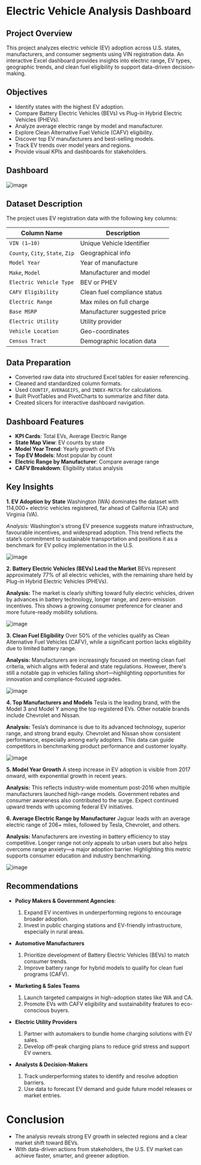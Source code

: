 #  Electric Vehicle Analysis Dashboard 

##  Project Overview
This project analyzes electric vehicle (EV) adoption across U.S. states, manufacturers, and consumer segments using VIN registration data. An interactive Excel dashboard provides insights into electric range, EV types, geographic trends, and clean fuel eligibility to support data-driven decision-making.

##  Objectives
- Identify states with the highest EV adoption.
- Compare Battery Electric Vehicles (BEVs) vs Plug-in Hybrid Electric Vehicles (PHEVs).
- Analyze average electric range by model and manufacturer.
- Explore Clean Alternative Fuel Vehicle (CAFV) eligibility.
- Discover top EV manufacturers and best-selling models.
- Track EV trends over model years and regions.
- Provide visual KPIs and dashboards for stakeholders.

## Dashboard
![image](https://github.com/user-attachments/assets/9a413c1c-40d1-4cc4-b351-d0e5a2a797c7)


##  Dataset Description
The project uses EV registration data with the following key columns:

| Column Name                          | Description |
|-------------------------------------|-------------|
| `VIN (1–10)`                        | Unique Vehicle Identifier |
| `County`, `City`, `State`, `Zip`   | Geographical info |
| `Model Year`                        | Year of manufacture |
| `Make`, `Model`                     | Manufacturer and model |
| `Electric Vehicle Type`            | BEV or PHEV |
| `CAFV Eligibility`                 | Clean fuel compliance status |
| `Electric Range`                   | Max miles on full charge |
| `Base MSRP`                        | Manufacturer suggested price |
| `Electric Utility`                 | Utility provider |
| `Vehicle Location`                 | Geo-coordinates |
| `Census Tract`                     | Demographic location data |

##  Data Preparation
- Converted raw data into structured Excel tables for easier referencing.
- Cleaned and standardized column formats.
- Used `COUNTIF`, `AVERAGEIFS`, and `INDEX-MATCH` for calculations.
- Built PivotTables and PivotCharts to summarize and filter data.
- Created slicers for interactive dashboard navigation.

##  Dashboard Features
- **KPI Cards**: Total EVs, Average Electric Range
- **State Map View**: EV counts by state
- **Model Year Trend**: Yearly growth of EVs
- **Top EV Models**: Most popular by count
- **Electric Range by Manufacturer**: Compare average range
- **CAFV Breakdown**: Eligibility status analysis

##  Key Insights
**1. EV Adoption by State**
Washington (WA) dominates the dataset with 114,000+ electric vehicles registered, far ahead of California (CA) and Virginia (VA).

   *Analysis:* Washington's strong EV presence suggests mature infrastructure, favourable incentives, and widespread adoption. This trend reflects the state’s commitment to sustainable transportation and positions it as a benchmark for EV policy implementation in the U.S.

   ![image](https://github.com/user-attachments/assets/6849a609-bf0d-4725-8b6c-cdbb783916c6)

**2. Battery Electric Vehicles (BEVs) Lead the Market**
BEVs represent approximately 77% of all electric vehicles, with the remaining share held by Plug-in Hybrid Electric Vehicles (PHEVs).

   **Analysis:** The market is clearly shifting toward fully electric vehicles, driven by advances in battery technology, longer range, and zero-emission incentives. This shows a growing consumer preference for cleaner and more future-ready mobility solutions.
  
  ![image](https://github.com/user-attachments/assets/60f0bf91-36da-4d16-8b13-b672cc88c84f)

**3. Clean Fuel Eligibility**
Over 50% of the vehicles qualify as Clean Alternative Fuel Vehicles (CAFV), while a significant portion lacks eligibility due to limited battery range.

   **Analysis:** Manufacturers are increasingly focused on meeting clean fuel criteria, which aligns with federal and state regulations. However, there's still a notable gap in vehicles falling short—highlighting opportunities for innovation and compliance-focused upgrades.
  
   ![image](https://github.com/user-attachments/assets/4b6ee8b4-207c-46e5-ae72-6aeb55a93b68)

**4. Top Manufacturers and Models**
Tesla is the leading brand, with the Model 3 and Model Y among the top registered EVs. Other notable brands include Chevrolet and Nissan.

   **Analysis:** Tesla’s dominance is due to its advanced technology, superior range, and strong brand equity. Chevrolet and Nissan show consistent performance, especially among early adopters. This data can guide competitors in benchmarking product performance and customer loyalty.
  
   ![image](https://github.com/user-attachments/assets/85cd9e7f-34e8-4033-82a8-2b5c487987e6)

**5. Model Year Growth**
A steep increase in EV adoption is visible from 2017 onward, with exponential growth in recent years.

   **Analysis:** This reflects industry-wide momentum post-2016 when multiple manufacturers launched high-range models. Government rebates and consumer awareness also contributed to the surge. Expect continued upward trends with upcoming federal EV initiatives.


**6. Average Electric Range by Manufacturer**
Jaguar leads with an average electric range of 206+ miles, followed by Tesla, Chevrolet, and others.

   **Analysis:** Manufacturers are investing in battery efficiency to stay competitive. Longer range not only appeals to urban users but also helps overcome range anxiety—a major adoption barrier. Highlighting this metric supports consumer education and industry benchmarking.
  
   ![image](https://github.com/user-attachments/assets/a9fbe6b0-0990-482f-b42c-6dc1ba416ac1)


##  Recommendations
- **Policy Makers & Government Agencies**:
  1. Expand EV incentives in underperforming regions to encourage broader adoption.
  2. Invest in public charging stations and EV-friendly infrastructure, especially in rural areas.

- **Automotive Manufacturers**
   1. Prioritize development of Battery Electric Vehicles (BEVs) to match consumer trends.
   2. Improve battery range for hybrid models to qualify for clean fuel programs (CAFV).

- **Marketing & Sales Teams**
   1. Launch targeted campaigns in high-adoption states like WA and CA.
   2. Promote EVs with CAFV eligibility and sustainability features to eco-conscious buyers.

- **Electric Utility Providers**
   1. Partner with automakers to bundle home charging solutions with EV sales.
   2. Develop off-peak charging plans to reduce grid stress and support EV owners.

- **Analysts & Decision-Makers**
   1. Track underperforming states to identify and resolve adoption barriers.
   2. Use data to forecast EV demand and guide future model releases or market entries.

# Conclusion
- The analysis reveals strong EV growth in selected regions and a clear market shift toward BEVs.
- With data-driven actions from stakeholders, the U.S. EV market can achieve faster, smarter, and greener adoption.

